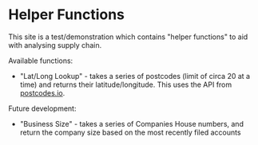 # Helper Functions

This site is a test/demonstration which contains "helper functions" to aid with analysing supply
chain.

Available functions:
* "Lat/Long Lookup" - takes a series of postcodes (limit of circa 20 at a time) and returns their
  latitude/longitude. This uses the API from [postcodes.io](https://postcodes.io/docs).

Future development:
* "Business Size" - takes a series of Companies House numbers, and return the company size based
  on the most recently filed accounts